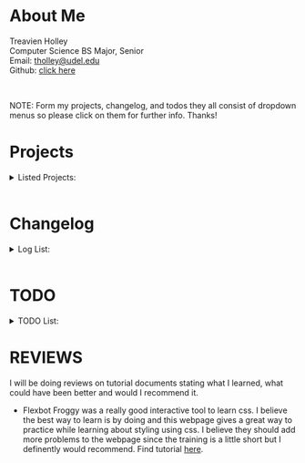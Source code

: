 # About Me
Treavien Holley<br/>
Computer Science BS Major, Senior<br/>
Email: tholley@udel.edu<br/>
Github: [click here](https://github.com/TreaHolley/treaholley.github.io)  

<br>

NOTE: Form my projects, changelog, and todos they all consist of dropdown menus so please click on them for further info. Thanks!

# Projects
<details>
    <summary>Listed Projects:</summary>
    <br>
        <details>
            <summary>Hello World</summary>
                <p>This was completed through the typescript download to confirm that it was downloaded and works correctly. From this I learned Typescript has the ability to create a javascript file to print a string of words to the console. Used the command below in typescript which converted the same command to javascript to print "Hello, World!"</p>
                <br/>
                <pre>                                                                                         
                    console.log('Hello, World!');                                                              
                </pre>
        </details>
        <details>
            <summary>Stylesity Webpage</summary>
            <p>I started to develop a website and built the main framework of it. I have a navbar that I could attach pages to. I fixed the carousel to work so now it can move on its own or when you click the button. I ran into sizing issues with the carosel and am working on a fix. The carousel uses bootstrap along with some javascript. I have a responsive nav that I am working on but the drop down css is not working so I may rework my code into something slightly new to get it to work. The dropdown is not working due to me not using the bootstrap verson so the language is clashing. I want to build this into a full fledged webpage so I haven't moved into other projects yet since there is still a lot for me to learn here. See live website here: https://treaholley.github.io/Clothing-Webpage/. Find the code to website: https://github.com/TreaHolley/Clothing-Webpage.</p>
        </details>
        <details>
            <summary>Planner App</summary>
            <p>I created a react app that will turn into a planner. This will be very interactive. Find the code here: https://github.com/TreaHolley/react-ToDoList</p>
        </details>
</details>

<br>

# Changelog
<details>
    <summary>Log List:</summary>
    <br>
        <details>
            <summary>Week 1</summary>
            <ul>
                <li>Started to work on webpage</li>
                <li>Completed HTML,CSS tutorials</li>
                <li>Implemented a broken carousel</li>
                <li>Added nav bar to webpade</li>
                <li>Started learning bootstrap</li>
            </ul>            
        </details>
        <details>
            <summary>Week 2</summary>
            <ul>
                <li>Got my nav bar styled then broke it trying to make it better so now working on a new project to fix it</li>
                <li>implemented a responsive carousel that was broken last week and now it even moves on its own, but it still needs a resize maybe</li>
                <li>aligned mission statement just more css practice</li>
                <li>starting to add reviews</li>
            </ul>            
        </details>
        <details>
            <summary>Week 3</summary>
            <ul>
                <li>Figured out my dropdown bug</li>
                <li>Created a react app</li>
                <li>Implemented a task list in react</li>
                <li>Added checkboxes next to tasks</li>
            </ul>            
        </details>
        <details>
            <summary>Week 4</summary>
            <ul>
                <li></li>
                <li></li>
                <li></li>
                <li></li>
            </ul>            
        </details>
</details>

<br>

# TODO
<details>
    <summary>TODO List:</summary>
    <br>
        <details>
            <summary>Week 1</summary>
            <ul>
                <li>Update Webpage Design</li>
                <li>Complete use of Bootstrap</li>
                <li>Figure out scrolling menu in bootstrao</li>
                <li>Work on nav bar</li>
            </ul>            
        </details>
        <details>
            <summary>Week 2</summary>
            <ul>
                <li>Complete Javascript & Bootstrap Tutorials</li>
                <li>Fix carousel</li>
                <li>Finish nav bar</li>
                <li>Use more css on webpage</li>
                <li>Do reviews</li>
            </ul>            
        </details>
        <details>
            <summary>Week 3</summary>
            <ul>
                <li>Use react to turn webpage into a live link instead of file</li>
                <li>build web links pages with javascript</li>
                <li>add footer design to home webpage</li>
                <li>build miniproject if time permits me</li>
                <li>add links that I have used to learn to help others</li>
            </ul>            
        </details>
        <details>
            <summary>Week 4</summary>
            <ul>
                <li>Task to be draggable boxcards</li>
                <li>Able to chance status of a task</li>
                <li>Style React App</li>
                <li>Fix dropdowns to be in bootstrap</li>
            </ul>            
        </details>
</details>

# REVIEWS

I will be doing reviews on tutorial documents stating what I learned, what could have been better and would I recommend it.

* Flexbot Froggy was a really good interactive tool to learn css. I believe the best way to learn is by doing and this webpage gives a great way to practice while learning about styling using css. I believe they should add more problems to the webpage since the training is a little short but I definently would recommend. Find tutorial [here](https://flexboxfroggy.com/).

